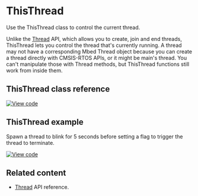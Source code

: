 # ThisThread

Use the ThisThread class to control the current thread.

Unlike the [Thread](../apis/thread.html) API, which allows you to create, join and end threads, ThisThread lets you control the thread that's currently running. A thread may not have a corresponding Mbed Thread object because you can create a thread directly with CMSIS-RTOS APIs, or it might be main's thread. You can't manipulate those with Thread methods, but ThisThread functions still work from inside them.

## ThisThread class reference

[![View code](https://www.mbed.com/embed/?type=library)](https://os.mbed.com/docs/mbed-os/v6.15/mbed-os-api-doxy/namespacertos_1_1_this_thread.html)

## ThisThread example

Spawn a thread to blink for 5 seconds before setting a flag to trigger the thread to terminate.

[![View code](https://www.mbed.com/embed/?url=https://github.com/ARMmbed/mbed-os-examples-docs_only/master/APIs_RTOS/ThisThread_Blinky)](https://github.com/ARMmbed/mbed-os-examples-docs_only/blob/master/APIs_RTOS/ThisThread_Blinky/main.cpp)

## Related content

- [Thread](../apis/thread.html) API reference.
